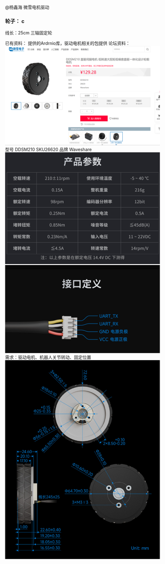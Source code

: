  @杨鑫海 微雪电机驱动
### 轮子： c
线长：25cm
三轴固定轮

已有资料：
    提供的Ardrnio库，驱动电机相关的包提供
论坛资料：
![DDSM210 直驱伺服电机](imageDDSM210%20%E7%9B%B4%E9%A9%B1%E4%BC%BA%E6%9C%8D%E7%94%B5%E6%9C%BA.png)
型号    DDSM210
       SKU26620
品牌   Waveshare
![DDSM210](DDSM210.png)
![DDSM210的具体](DDSM210_1.png)
需求：驱动电机、机器人关节转动、固定位置
![输入图片说明](%E7%94%B5%E6%9C%BA%E8%BD%AE%E8%AE%BE%E8%AE%A1.png)